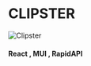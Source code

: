 # CLIPSTER

![Clipster](https://lh3.googleusercontent.com/u/0/drive-viewer/AFGJ81qJkkJwPRzywsbV7DSpo3ZPQupcH8vPe2K46OxGBy8FQnP0G6RelHV5oM_73MQLWwdGjMq_9ymM-XEkfR_JV4pTC34Mng=w1920-h1007)

#### React , MUI , RapidAPI 